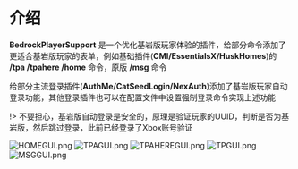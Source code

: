 # 介绍
 
**BedrockPlayerSupport** 是一个优化基岩版玩家体验的插件，给部分命令添加了更适合基岩版玩家的表单，例如基础插件(**CMI/EssentialsX/HuskHomes**)的 **/tpa /tpahere /home** 命令，原版 **/msg** 命令
  
给部分主流登录插件(**AuthMe/CatSeedLogin/NexAuth**)添加了基岩版玩家自动登录功能，其他登录插件也可以在配置文件中设置强制登录命令实现上述功能  

!> 不要担心，基岩版自动登录是安全的，原理是验证玩家的UUID，判断是否为基岩版，然后跳过登录，此前已经登录了Xbox账号验证

![HOMEGUI.png](https://img.fastmirror.net/s/2023/12/09/65747a6167d09.jpg)
![TPAGUI.png](https://img.fastmirror.net/s/2023/12/09/65747a6272bd2.jpg)
![TPAHEREGUI.png](https://img.fastmirror.net/s/2023/12/09/65747a664c387.jpg)
![TPGUI.png](https://img.fastmirror.net/s/2023/12/09/65747a646f0ed.jpg)
![MSGGUI.png](https://img.fastmirror.net/s/2023/12/09/65747a6836255.jpg)